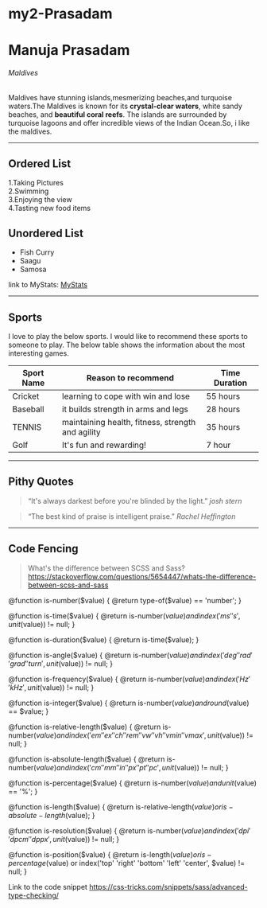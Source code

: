 # my2-Prasadam
# Manuja Prasadam
###### Maldives

Maldives have stunning islands,mesmerizing beaches,and turquoise waters.The Maldives is known for its **crystal-clear waters**, white sandy beaches, and **beautiful coral reefs**. The islands are surrounded by turquoise lagoons and offer incredible views of the Indian Ocean.So, i like the maldives.

---

## Ordered List
1.Taking Pictures<br>
2.Swimming<br>
3.Enjoying the view<br>
4.Tasting new food items<br>

## Unordered List
* Fish Curry
* Saagu
* Samosa

link to MyStats: [MyStats](MyStats.md)

---

## Sports

I love to play the below sports. I would like to recommend these sports to someone to play. The below table shows the information about the most interesting games.


| Sport Name | Reason to recommend | Time Duration |
| --- |  ---  |  ---  |
|Cricket | learning to cope with win and lose | 55 hours |
|Baseball |  it builds strength in arms and legs | 28 hours |
|TENNIS | maintaining health, fitness, strength and agility | 35 hours |
|Golf | It's fun and rewarding! | 7 hour |

---

## Pithy Quotes 

> “It's always darkest before you're blinded by the light.” *josh stern*

> “The best kind of praise is intelligent praise.” *Rachel Heffington*

---

## Code Fencing 

> What's the difference between SCSS and Sass? <https://stackoverflow.com/questions/5654447/whats-the-difference-between-scss-and-sass>



@function is-number($value) {
  @return type-of($value) == 'number';
}
 
@function is-time($value) {
  @return is-number($value) and index('ms' 's', unit($value)) != null;
}
 
@function is-duration($value) {
  @return is-time($value);
}
 
@function is-angle($value) {
  @return is-number($value) and index('deg' 'rad' 'grad' 'turn', unit($value)) != null;
}
 
@function is-frequency($value) {
  @return is-number($value) and index('Hz' 'kHz', unit($value)) != null;
}
 
@function is-integer($value) {
  @return is-number($value) and round($value) == $value;
}
 
@function is-relative-length($value) {
  @return is-number($value) and index('em' 'ex' 'ch' 'rem' 'vw' 'vh' 'vmin' 'vmax', unit($value)) != null;
}
 
@function is-absolute-length($value) {
  @return is-number($value) and index('cm' 'mm' 'in' 'px' 'pt' 'pc', unit($value)) != null;
}
 
@function is-percentage($value) {
  @return is-number($value) and unit($value) == '%';
}
 
@function is-length($value) {
  @return is-relative-length($value) or is-absolute-length($value);
}
 
@function is-resolution($value) {
  @return is-number($value) and index('dpi' 'dpcm' 'dppx', unit($value)) != null;
}
 
@function is-position($value) {
  @return is-length($value) or is-percentage($value) or index('top' 'right' 'bottom' 'left' 'center', $value) != null;
}




Link to the code snippet <https://css-tricks.com/snippets/sass/advanced-type-checking/>



